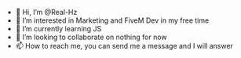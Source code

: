 - 👋 Hi, I’m @Real-Hz
- 👀 I’m interested in Marketing and FiveM Dev in my free time
- 🌱 I’m currently learning JS 
- 💞️ I’m looking to collaborate on nothing for now
- 📫 How to reach me, you can send me a message and I will answer

<!---
Real-Hz/Real-Hz is a ✨ special ✨ repository because its `README.md` (this file) appears on your GitHub profile.
You can click the Preview link to take a look at your changes.
--->
